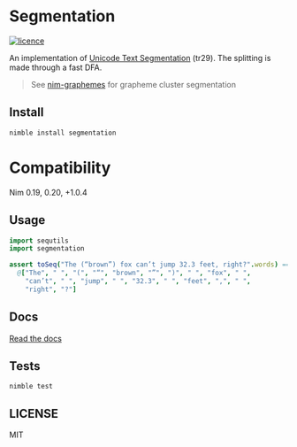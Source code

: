 # Segmentation

[![licence](https://img.shields.io/github/license/nitely/nim-segmentation.svg?style=flat-square)](https://raw.githubusercontent.com/nitely/nim-segmentation/master/LICENSE)

An implementation of [Unicode Text Segmentation](https://unicode.org/reports/tr29/) (tr29). The splitting is made through a fast DFA.

> See [nim-graphemes](https://github.com/nitely/nim-graphemes) for grapheme cluster segmentation

## Install

```
nimble install segmentation
```

# Compatibility

Nim 0.19, 0.20, +1.0.4

## Usage

```nim
import sequtils
import segmentation

assert toSeq("The (“brown”) fox can’t jump 32.3 feet, right?".words) ==
  @["The", " ", "(", "“", "brown", "”", ")", " ", "fox", " ",
    "can’t", " ", "jump", " ", "32.3", " ", "feet", ",", " ",
    "right", "?"]
```

## Docs

[Read the docs](https://nitely.github.io/nim-segmentation/)

## Tests

```
nimble test
```

## LICENSE

MIT
